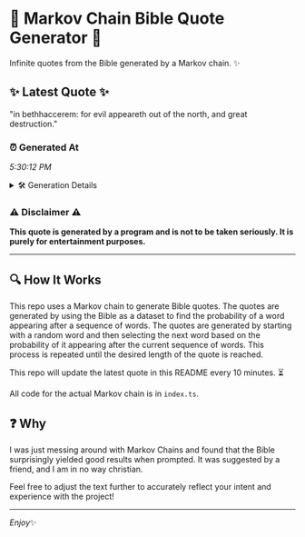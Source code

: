 # 📖 Markov Chain Bible Quote Generator 📖

Infinite quotes from the Bible generated by a Markov chain. ✨

## ✨ Latest Quote ✨
"in bethhaccerem: for evil appeareth out of the north, and great destruction."

### ⏰ Generated At
*5:30:12 PM*

<details>
    <summary>🛠️ Generation Details</summary>
    <p>
        <strong>🌱 Seed:</strong> in<br>
        <strong>🔄 Iterations:</strong> 11<br>
        <strong>📜 Context History:</strong><br>[ in ]: bethhaccerem:<br>[ in, bethhaccerem: ]: for<br>[ in, bethhaccerem:, for ]: evil<br>[ in, bethhaccerem:, for, evil ]: appeareth<br>[ in, bethhaccerem:, for, evil, appeareth ]: out<br>[ in, bethhaccerem:, for, evil, appeareth, out ]: of<br>[ bethhaccerem:, for, evil, appeareth, out, of ]: the<br>[ for, evil, appeareth, out, of, the ]: north,<br>[ evil, appeareth, out, of, the, north, ]: and<br>[ appeareth, out, of, the, north,, and ]: great<br>[ out, of, the, north,, and, great ]: destruction.<br>
    </p>
</details>

### ⚠️ Disclaimer ⚠️
**This quote is generated by a program and is not to be taken seriously. It is purely for entertainment purposes.**

---

## 🔍 How It Works

This repo uses a Markov chain to generate Bible quotes. The quotes are generated by using the Bible as a dataset to find the probability of a word appearing after a sequence of words. The quotes are generated by starting with a random word and then selecting the next word based on the probability of it appearing after the current sequence of words. This process is repeated until the desired length of the quote is reached.

This repo will update the latest quote in this README every 10 minutes. ⏳

All code for the actual Markov chain is in `index.ts`.

## ❓ Why

I was just messing around with Markov Chains and found that the Bible surprisingly yielded good results when prompted. 
It was suggested by a friend, and I am in no way christian.

Feel free to adjust the text further to accurately reflect your intent and experience with the project!

---

*Enjoy*✨
